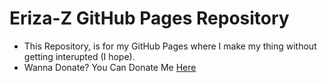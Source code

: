 # Eriza-Z GitHub Pages Repository
- This Repository, is for my GitHub Pages where I make my thing without getting interupted (I hope).
- Wanna Donate? You Can Donate Me [Here]

[Here]: https://erizazg.my.id/donate
